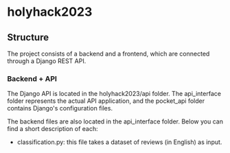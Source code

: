 # holyhack2023
## Structure
The project consists of a backend and a frontend, which are connected through a Django REST API. 

### Backend + API
The Django API is located in the holyhack2023/api folder. The api_interface folder represents the actual API application, and the pocket_api folder contains Django's configuration files.

The backend files are also located in the api_interface folder. Below you can find a short description of each:
- classification.py: this file takes a dataset of reviews (in English) as input.

